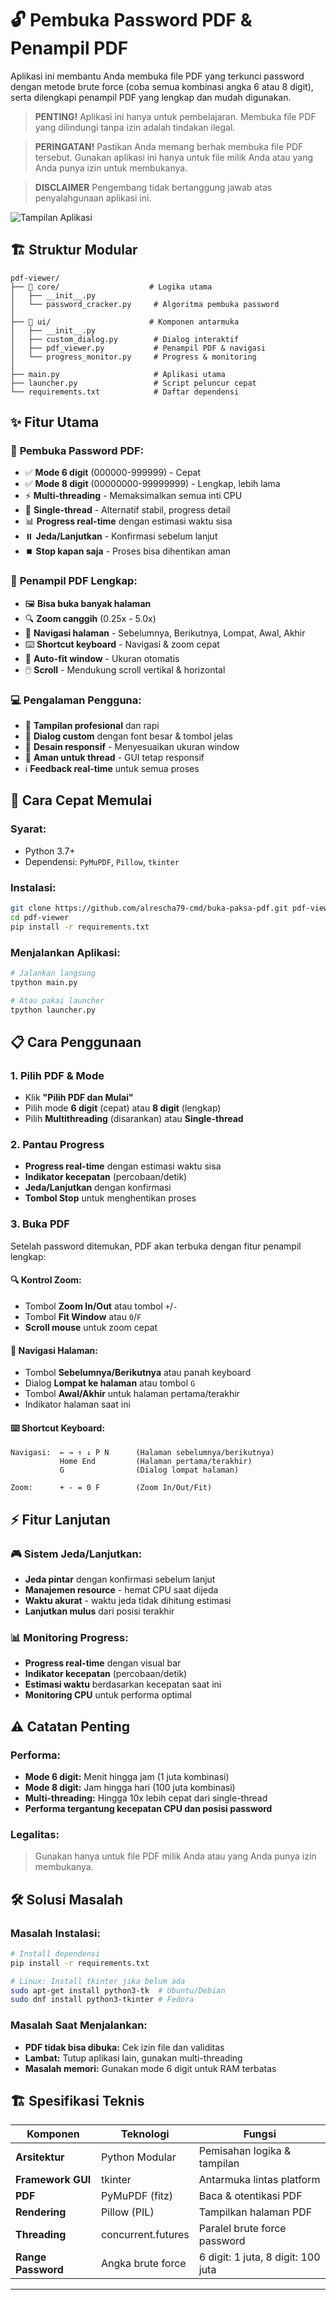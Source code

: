 # 🔓 Pembuka Password PDF & Penampil PDF

Aplikasi ini membantu Anda membuka file PDF yang terkunci password dengan metode brute force (coba semua kombinasi angka 6 atau 8 digit), serta dilengkapi penampil PDF yang lengkap dan mudah digunakan.

> **PENTING!**
> Aplikasi ini hanya untuk pembelajaran. Membuka file PDF yang dilindungi tanpa izin adalah tindakan ilegal.

> **PERINGATAN!**
> Pastikan Anda memang berhak membuka file PDF tersebut. Gunakan aplikasi ini hanya untuk file milik Anda atau yang Anda punya izin untuk membukanya.

> **DISCLAIMER**
> Pengembang tidak bertanggung jawab atas penyalahgunaan aplikasi ini.

![Tampilan Aplikasi](image.png)

## 🏗️ Struktur Modular

```
pdf-viewer/
├── 📂 core/                    # Logika utama
│   ├── __init__.py
│   └── password_cracker.py     # Algoritma pembuka password
│
├── 📂 ui/                      # Komponen antarmuka
│   ├── __init__.py
│   ├── custom_dialog.py        # Dialog interaktif
│   ├── pdf_viewer.py           # Penampil PDF & navigasi
│   └── progress_monitor.py     # Progress & monitoring
│
├── main.py                     # Aplikasi utama
├── launcher.py                 # Script peluncur cepat
└── requirements.txt            # Daftar dependensi
```

## ✨ Fitur Utama

### 🔐 **Pembuka Password PDF:**

- ✅ **Mode 6 digit** (000000-999999) - Cepat
- ✅ **Mode 8 digit** (00000000-99999999) - Lengkap, lebih lama
- ⚡ **Multi-threading** - Memaksimalkan semua inti CPU
- 🧵 **Single-thread** - Alternatif stabil, progress detail
- 📊 **Progress real-time** dengan estimasi waktu sisa
- ⏸️ **Jeda/Lanjutkan** - Konfirmasi sebelum lanjut
- ⏹️ **Stop kapan saja** - Proses bisa dihentikan aman

### 📖 **Penampil PDF Lengkap:**

- 🖼️ **Bisa buka banyak halaman**
- 🔍 **Zoom canggih** (0.25x - 5.0x)
- 🧭 **Navigasi halaman** - Sebelumnya, Berikutnya, Lompat, Awal, Akhir
- ⌨️ **Shortcut keyboard** - Navigasi & zoom cepat
- 📏 **Auto-fit window** - Ukuran otomatis
- 🖱️ **Scroll** - Mendukung scroll vertikal & horizontal

### 💻 **Pengalaman Pengguna:**

- 🎨 **Tampilan profesional** dan rapi
- 💬 **Dialog custom** dengan font besar & tombol jelas
- 📱 **Desain responsif** - Menyesuaikan ukuran window
- 🔄 **Aman untuk thread** - GUI tetap responsif
- ℹ️ **Feedback real-time** untuk semua proses

## 🚀 Cara Cepat Memulai

### **Syarat:**

- Python 3.7+
- Dependensi: `PyMuPDF`, `Pillow`, `tkinter`

### **Instalasi:**

```bash
git clone https://github.com/alrescha79-cmd/buka-paksa-pdf.git pdf-viewer
cd pdf-viewer
pip install -r requirements.txt
```

### **Menjalankan Aplikasi:**

```bash
# Jalankan langsung
tpython main.py

# Atau pakai launcher
tpython launcher.py
```

## 📋 Cara Penggunaan

### **1. Pilih PDF & Mode**

- Klik **"Pilih PDF dan Mulai"**
- Pilih mode **6 digit** (cepat) atau **8 digit** (lengkap)
- Pilih **Multithreading** (disarankan) atau **Single-thread**

### **2. Pantau Progress**

- **Progress real-time** dengan estimasi waktu sisa
- **Indikator kecepatan** (percobaan/detik)
- **Jeda/Lanjutkan** dengan konfirmasi
- **Tombol Stop** untuk menghentikan proses

### **3. Buka PDF**

Setelah password ditemukan, PDF akan terbuka dengan fitur penampil lengkap:

#### **🔍 Kontrol Zoom:**

- Tombol **Zoom In/Out** atau tombol `+`/`-`
- Tombol **Fit Window** atau `0`/`F`
- **Scroll mouse** untuk zoom cepat

#### **🧭 Navigasi Halaman:**

- Tombol **Sebelumnya/Berikutnya** atau panah keyboard
- Dialog **Lompat ke halaman** atau tombol `G`
- Tombol **Awal/Akhir** untuk halaman pertama/terakhir
- Indikator halaman saat ini

#### **⌨️ Shortcut Keyboard:**

```
Navigasi:  ← → ↑ ↓ P N      (Halaman sebelumnya/berikutnya)
           Home End         (Halaman pertama/terakhir)
           G                (Dialog lompat halaman)

Zoom:      + - = 0 F        (Zoom In/Out/Fit)
```

## ⚡ Fitur Lanjutan

### **🎮 Sistem Jeda/Lanjutkan:**

- **Jeda pintar** dengan konfirmasi sebelum lanjut
- **Manajemen resource** - hemat CPU saat dijeda
- **Waktu akurat** - waktu jeda tidak dihitung estimasi
- **Lanjutkan mulus** dari posisi terakhir

### **📊 Monitoring Progress:**

- **Progress real-time** dengan visual bar
- **Indikator kecepatan** (percobaan/detik)
- **Estimasi waktu** berdasarkan kecepatan saat ini
- **Monitoring CPU** untuk performa optimal

## ⚠️ Catatan Penting

### **Performa:**

- **Mode 6 digit:** Menit hingga jam (1 juta kombinasi)
- **Mode 8 digit:** Jam hingga hari (100 juta kombinasi)
- **Multi-threading:** Hingga 10x lebih cepat dari single-thread
- **Performa tergantung kecepatan CPU dan posisi password**

### **Legalitas:**

> Gunakan hanya untuk file PDF milik Anda atau yang Anda punya izin membukanya.

## 🛠️ Solusi Masalah

### **Masalah Instalasi:**

```bash
# Install dependensi
pip install -r requirements.txt

# Linux: Install tkinter jika belum ada
sudo apt-get install python3-tk  # Ubuntu/Debian
sudo dnf install python3-tkinter # Fedora
```

### **Masalah Saat Menjalankan:**

- **PDF tidak bisa dibuka:** Cek izin file dan validitas
- **Lambat:** Tutup aplikasi lain, gunakan multi-threading
- **Masalah memori:** Gunakan mode 6 digit untuk RAM terbatas

## 🏗️ Spesifikasi Teknis

| Komponen         | Teknologi         | Fungsi                       |
|------------------|------------------|------------------------------|
| **Arsitektur**   | Python Modular   | Pemisahan logika & tampilan  |
| **Framework GUI**| tkinter          | Antarmuka lintas platform    |
| **PDF**          | PyMuPDF (fitz)   | Baca & otentikasi PDF        |
| **Rendering**    | Pillow (PIL)     | Tampilkan halaman PDF        |
| **Threading**    | concurrent.futures| Paralel brute force password |
| **Range Password**| Angka brute force| 6 digit: 1 juta, 8 digit: 100 juta |

---
